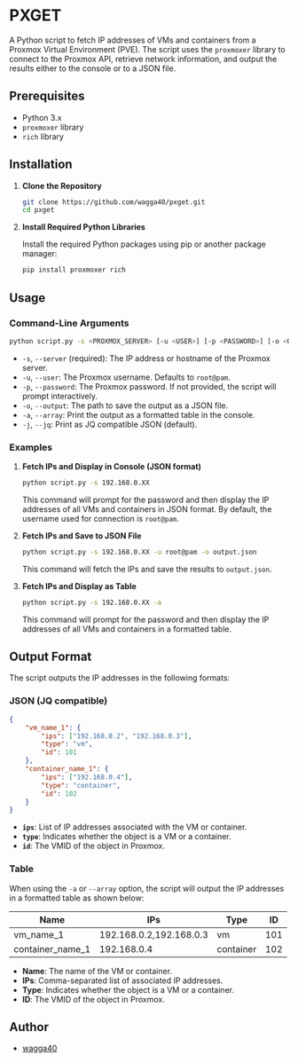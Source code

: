 # PXGET

A Python script to fetch IP addresses of VMs and containers from a Proxmox Virtual Environment (PVE). The script uses the `proxmoxer` library to connect to the Proxmox API, retrieve network information, and output the results either to the console or to a JSON file.

## Prerequisites

- Python 3.x
- `proxmoxer` library
- `rich` library

## Installation

1. **Clone the Repository**

    ```bash
    git clone https://github.com/wagga40/pxget.git
    cd pxget
    ```

2. **Install Required Python Libraries**

    Install the required Python packages using pip or another package manager:

    ```bash
    pip install proxmoxer rich
    ```

## Usage

### Command-Line Arguments

```bash
python script.py -s <PROXMOX_SERVER> [-u <USER>] [-p <PASSWORD>] [-o <OUTPUT_FILE>] [-a | -j]
```

- `-s`, `--server` (required): The IP address or hostname of the Proxmox server.
- `-u`, `--user`: The Proxmox username. Defaults to `root@pam`.
- `-p`, `--password`: The Proxmox password. If not provided, the script will prompt interactively.
- `-o`, `--output`: The path to save the output as a JSON file.
- `-a`, `--array`: Print the output as a formatted table in the console.
- `-j`, `--jq`: Print as JQ compatible JSON (default).

### Examples

1. **Fetch IPs and Display in Console (JSON format)**

    ```bash
    python script.py -s 192.168.0.XX
    ```

    This command will prompt for the password and then display the IP addresses of all VMs and containers in JSON format. By default, the username used for connection is `root@pam`.

2. **Fetch IPs and Save to JSON File**

    ```bash
    python script.py -s 192.168.0.XX -u root@pam -o output.json
    ```

    This command will fetch the IPs and save the results to `output.json`.

3. **Fetch IPs and Display as Table**

    ```bash
    python script.py -s 192.168.0.XX -a
    ```

    This command will prompt for the password and then display the IP addresses of all VMs and containers in a formatted table.

## Output Format

The script outputs the IP addresses in the following formats:

### JSON (JQ compatible)

```json
{
    "vm_name_1": {
        "ips": ["192.168.0.2", "192.168.0.3"],
        "type": "vm",
        "id": 101
    },
    "container_name_1": {
        "ips": ["192.168.0.4"],
        "type": "container",
        "id": 102
    }
}
```

- **`ips`**: List of IP addresses associated with the VM or container.
- **`type`**: Indicates whether the object is a VM or a container.
- **`id`**: The VMID of the object in Proxmox.

### Table

When using the `-a` or `--array` option, the script will output the IP addresses in a formatted table as shown below:

| Name              | IPs                     | Type        | ID  |
|-------------------|-------------------------|-------------|-----|
| vm_name_1         | 192.168.0.2,192.168.0.3 | vm          | 101 |
| container_name_1  | 192.168.0.4             | container   | 102 |

- **Name**: The name of the VM or container.
- **IPs**: Comma-separated list of associated IP addresses.
- **Type**: Indicates whether the object is a VM or a container.
- **ID**: The VMID of the object in Proxmox.

## Author

- [wagga40](https://github.com/wagga40)
